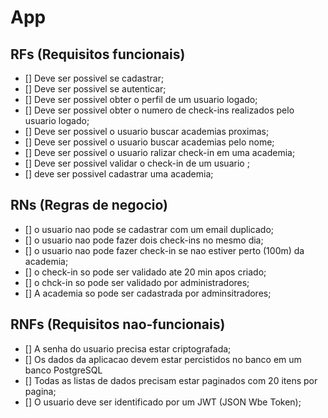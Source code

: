 # App

## RFs (Requisitos funcionais)

- [] Deve ser possivel se cadastrar;
- [] Deve ser possivel se autenticar;
- [] Deve ser possivel obter o perfil de um usuario logado;
- [] Deve ser possivel obter o numero de check-ins realizados pelo usuario logado;
- [] Deve ser possivel o usuario buscar academias proximas;
- [] Deve ser possivel o usuario buscar academias pelo nome;
- [] Deve ser possivel o usuario ralizar check-in em uma academia;
- [] Deve ser possivel validar o check-in de um usuario ;
- [] deve ser possivel cadastrar uma academia;

## RNs (Regras de negocio)

- [] o usuario nao pode se cadastrar com um email duplicado;
- [] o usuario nao pode fazer dois check-ins no mesmo dia;
- [] o usuario nao pode fazer check-in se nao estiver perto
  (100m) da academia;
- [] o check-in so pode ser validado ate 20 min apos criado;
- [] o chck-in so pode ser validado por administradores;
- [] A academia so pode ser cadastrada por adminsitradores;

## RNFs (Requisitos nao-funcionais)

- [] A senha do usuario precisa estar criptografada;
- [] Os dados da aplicacao devem estar percistidos no banco em um banco PostgreSQL
- [] Todas as listas de dados precisam estar paginados com 20 itens por pagina;
- [] O usuario deve ser identificado por um JWT (JSON Wbe Token);
